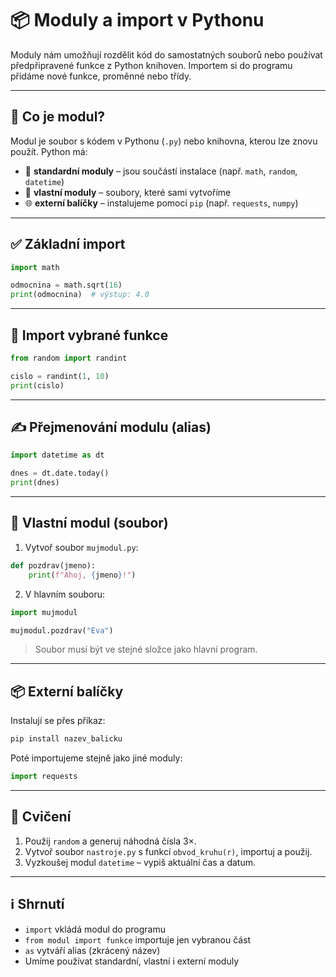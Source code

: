 # 📦 Moduly a import v Pythonu

Moduly nám umožňují rozdělit kód do samostatných souborů nebo používat předpřipravené funkce z Python knihoven. Importem si do programu přidáme nové funkce, proměnné nebo třídy.

---

## 🔹 Co je modul?

Modul je soubor s kódem v Pythonu (`.py`) nebo knihovna, kterou lze znovu použít. Python má:
- 🔧 **standardní moduly** – jsou součástí instalace (např. `math`, `random`, `datetime`)
- 🧰 **vlastní moduly** – soubory, které sami vytvoříme
- 🌐 **externí balíčky** – instalujeme pomocí `pip` (např. `requests`, `numpy`)

---

## ✅ Základní import

```python
import math

odmocnina = math.sqrt(16)
print(odmocnina)  # výstup: 4.0
```

---

## 📌 Import vybrané funkce

```python
from random import randint

cislo = randint(1, 10)
print(cislo)
```

---

## ✍️ Přejmenování modulu (alias)

```python
import datetime as dt

dnes = dt.date.today()
print(dnes)
```

---

## 📄 Vlastní modul (soubor)

1. Vytvoř soubor `mujmodul.py`:

```python
def pozdrav(jmeno):
    print(f"Ahoj, {jmeno}!")
```

2. V hlavním souboru:

```python
import mujmodul

mujmodul.pozdrav("Eva")
```

> Soubor musí být ve stejné složce jako hlavní program.

---

## 📦 Externí balíčky

Instalují se přes příkaz:

```bash
pip install nazev_balicku
```

Poté importujeme stejně jako jiné moduly:

```python
import requests
```

---

## 🧪 Cvičení

1. Použij `random` a generuj náhodná čísla 3×.
2. Vytvoř soubor `nastroje.py` s funkcí `obvod_kruhu(r)`, importuj a použij.
3. Vyzkoušej modul `datetime` – vypiš aktuální čas a datum.

---

## ℹ️ Shrnutí

- `import` vkládá modul do programu
- `from modul import funkce` importuje jen vybranou část
- `as` vytváří alias (zkrácený název)
- Umíme používat standardní, vlastní i externí moduly